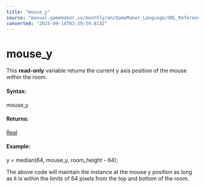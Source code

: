 ```yaml
---
title: "mouse_y"
source: "manual.gamemaker.io/monthly/en/GameMaker_Language/GML_Reference/Game_Input/Mouse_Input/mouse_y.htm"
converted: "2025-09-14T03:59:59.813Z"
---
```


# mouse\_y

This **read-only** variable returns the current y axis position of the mouse within the room.

#### Syntax:

mouse\_y

#### Returns:

[Real](../../../../../../../GameMaker_Language/GML_Overview/Data_Types.md)

#### Example:

y = median(64, mouse\_y, room\_height - 64);

The above code will maintain the instance at the mouse y position as long as it is within the limits of 64 pixels from the top and bottom of the room.